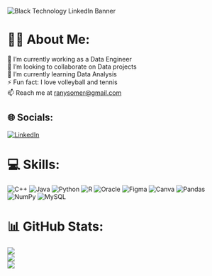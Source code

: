 
![Black Technology LinkedIn Banner](https://user-images.githubusercontent.com/75647071/227752089-deecaac3-4de9-4b49-9c98-99cf0e5e32b4.png)


#  🙋‍♀️ About Me:
🔭 I’m currently working as a Data Engineer<br>👯 I’m looking to collaborate on Data projects<br>🌱 I’m currently learning Data Analysis<br>⚡ Fun fact: I love volleyball and tennis<br>📫 Reach me at ranysomer@gmail.com


## 🌐 Socials:
[![LinkedIn](https://img.shields.io/badge/LinkedIn-%230077B5.svg?logo=linkedin&logoColor=white)](https://linkedin.com/in/linkedin.com/in/somerlatte/) 

# 💻 Skills:
![C++](https://img.shields.io/badge/c++-%2300599C.svg?style=flat&logo=c%2B%2B&logoColor=white) ![Java](https://img.shields.io/badge/java-%23ED8B00.svg?style=flat&logo=java&logoColor=white) ![Python](https://img.shields.io/badge/python-3670A0?style=flat&logo=python&logoColor=ffdd54) ![R](https://img.shields.io/badge/r-%23276DC3.svg?style=flat&logo=r&logoColor=white) ![Oracle](https://img.shields.io/badge/Oracle-F80000?style=flat&logo=oracle&logoColor=white) 	![Figma](https://img.shields.io/badge/figma-%23F24E1E.svg?style=flat&logo=figma&logoColor=white) ![Canva](https://img.shields.io/badge/Canva-%2300C4CC.svg?style=flat&logo=Canva&logoColor=white) ![Pandas](https://img.shields.io/badge/pandas-%23150458.svg?style=flat&logo=pandas&logoColor=white) ![NumPy](https://img.shields.io/badge/numpy-%23013243.svg?style=flat&logo=numpy&logoColor=white) ![MySQL](https://img.shields.io/badge/mysql-%2300f.svg?style=flat&logo=mysql&logoColor=white)
# 📊 GitHub Stats:
![](https://github-readme-stats.vercel.app/api?username=somerlatte&theme=dark&hide_border=false&include_all_commits=false&count_private=false)<br/>
![](https://github-readme-streak-stats.herokuapp.com/?user=somerlatte&theme=dark&hide_border=false)<br/>
![](https://github-readme-stats.vercel.app/api/top-langs/?username=somerlatte&theme=dark&hide_border=false&include_all_commits=false&count_private=false&layout=compact)
